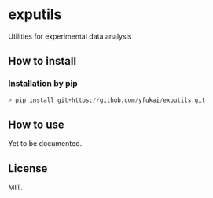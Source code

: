 exputils
========

Utilities for experimental data analysis

## How to install

### Installation by pip

```python
> pip install git+https://github.com/yfukai/exputils.git
```

## How to use

Yet to be documented.

## License

MIT.

